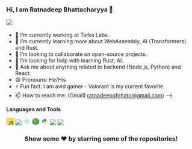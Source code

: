 ### Hi, I am Ratnadeep Bhattacharyya 👋
![](https://komarev.com/ghpvc/?username=ratnadeep007)

- 🔭 I’m currently working at Tarka Labs.
- 🌱 I’m currently learning more about WebAssembly, AI (Transformers) and Rust.
- 👯 I’m looking to collaborate on open-source projects.
- 🤔 I’m looking for help with learning Rust, AI.
- 💬 Ask me about anything related to backend (Node.js, Python) and React.
- 😄 Pronouns: He/His
- ⚡ Fun fact: I am avid gamer - Valorant is my current favorite.
- 📫 How to reach me: (Gmail) ratnadeepofghato@gmail.com) -->

**Languages and Tools**

<code><img height="20" src="https://raw.githubusercontent.com/github/explore/80688e429a7d4ef2fca1e82350fe8e3517d3494d/topics/javascript/javascript.png"></code>
<code><img height="20" src="https://raw.githubusercontent.com/remojansen/logo.ts/master/ts.png"></code>
<code><img height="20" src="https://raw.githubusercontent.com/github/explore/80688e429a7d4ef2fca1e82350fe8e3517d3494d/topics/react/react.png"></code>
<code><img height="20" src="https://raw.githubusercontent.com/github/explore/80688e429a7d4ef2fca1e82350fe8e3517d3494d/topics/nodejs/nodejs.png"></code>
<code><img height="20" src="https://raw.githubusercontent.com/github/explore/80688e429a7d4ef2fca1e82350fe8e3517d3494d/topics/python/python.png"></code>
<code><img height="20" src="https://go.dev/blog/go-brand/Go-Logo/PNG/Go-Logo_Blue.png"></code>
<code><img height="20" src="https://www.rust-lang.org/logos/rust-logo-128x128-blk.png"></code>

<!-- <a href="https://github.com/ratnadeep007">
  <img align="center" src="https://github-readme-stats.vercel.app/api/top-langs/?username=ratnadeep007&theme=dark&hide_langs_below=1" />
</a> -->
<!-- <a href="https://github.com/ratnadeep007"> -->
<!--  <img align="center" src="https://github-readme-stats.vercel.app/api?username=ratnadeep007&show_icons=true&theme=dark&line_height=27" alt="Pawan's github stats"/>
</a>
<a href="https://github.com/ratnadeep007/ksctl">
  <img align="center" src="https://github-readme-stats.vercel.app/api/pin/?username=ratnadeep007&repo=ksctl&theme=light" />
</a>
<a href="https://github.com/ratnadeep007/totp-cli">
  <img align="center" src="https://github-readme-stats.vercel.app/api/pin/?username=ratnadeep007&repo=totp-cli&theme=light" />
</a>
<a href="https://github.com/ratnadeep007/dockerpit">
  <img align="center" src="https://github-readme-stats.vercel.app/api/pin/?username=ratnadeep007&repo=dockerpit&theme=light" />
</a> -->

<div align="center">

### Show some ❤️ by starring some of the repositories!

</div>
